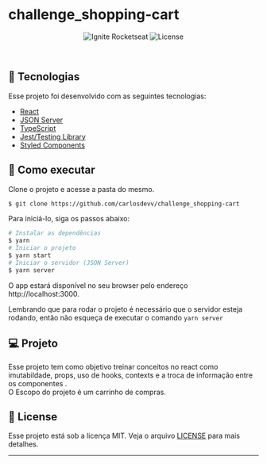 # challenge_shopping-cart

<!-- <p align="center">
  <img alt="Askr" src=".github/logo.svg" width="160px">
</p> -->

<p align="center">
  <img src="https://img.shields.io/static/v1?label=Ignite&message=Rocketseat&color=8257E5&labelColor=000000" alt="Ignite Rocketseat" />

  <img  src="https://img.shields.io/static/v1?label=license&message=MIT&color=8257E5&labelColor=000000" alt="License">   
</p>

<!-- <h1 align="center">
    <img alt="Letmeask" src=".github/cover.svg" />
</h1> -->

<br>

## 🧪 Tecnologias

Esse projeto foi desenvolvido com as seguintes tecnologias:

- [React](https://reactjs.org)
- [JSON Server](https://github.com/typicode/json-server)
- [TypeScript](https://www.typescriptlang.org/)
- [Jest/Testing Library](https://testing-library.com/docs/react-testing-library/example-intro/)
- [Styled Components](https://styled-components.com)

## 🚀 Como executar

Clone o projeto e acesse a pasta do mesmo.

```bash
$ git clone https://github.com/carlosdevv/challenge_shopping-cart
```

Para iniciá-lo, siga os passos abaixo:
```bash
# Instalar as dependências
$ yarn
# Iniciar o projeto
$ yarn start
# Iniciar o servidor (JSON Server)
$ yarn server
```
O app estará disponível no seu browser pelo endereço http://localhost:3000.

Lembrando que para rodar o projeto é necessário que o servidor esteja rodando, então não esqueça de executar o comando ```yarn server```

## 💻 Projeto

Esse projeto tem como objetivo treinar conceitos no react como imutabildade, props, uso de hooks, contexts e a troca de informação entre os componentes
.<br/>
O Escopo do projeto é um carrinho de compras.


## 📝 License

Esse projeto está sob a licença MIT. Veja o arquivo [LICENSE](LICENSE.md) para mais detalhes.

---
